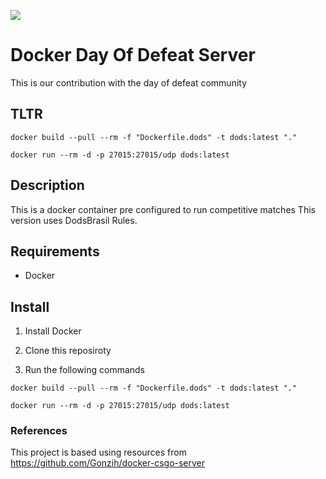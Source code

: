![](https://3.bp.blogspot.com/-3d4xFr2NI1U/UbOz4PnO23I/AAAAAAAAAGY/LhJe9cMRFlg/s1600/logoTS.png)

# Docker Day Of Defeat Server

This is our contribution with the day of defeat community


## TLTR

```shell
docker build --pull --rm -f "Dockerfile.dods" -t dods:latest "."

docker run --rm -d -p 27015:27015/udp dods:latest          
```

## Description

This is a docker container pre configured to run competitive matches
This version uses DodsBrasil Rules.

## Requirements
- Docker


## Install
1. Install Docker

2. Clone this reposiroty

3. Run the following commands

```shell
docker build --pull --rm -f "Dockerfile.dods" -t dods:latest "."

docker run --rm -d -p 27015:27015/udp dods:latest          
```

### References
This project is based using resources from https://github.com/Gonzih/docker-csgo-server